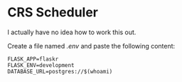 # CRS Scheduler
I actually have no idea how to work this out.

Create a file named _.env_ and paste the following content:
```
FLASK_APP=flaskr
FLASK_ENV=development
DATABASE_URL=postgres://$(whoami)
```